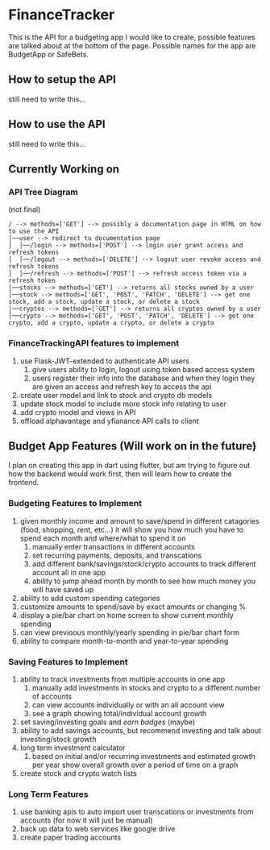 # FinanceTracker
This is the API for a budgeting app I would like to create, possible features are talked about at the bottom of the page. Possible names for the app are BudgetApp or SafeBets.

## How to setup the API
still need to write this...

## How to use the API
still need to write this...

## Currently Working on
### API Tree Diagram
(not final)
```
/ --> methods=['GET'] --> possibly a documentation page in HTML on how to use the API
│──user --> redirect to documentation page
│  │──/login --> methods=['POST'] --> login user grant access and refresh tokens
│  │──/logout --> methods=['DELETE'] --> logout user revoke access and refresh tokens
│  │──/refresh --> methods=['POST'] --> refresh access token via a refresh token
│──stocks --> methods=['GET'] --> returns all stocks owned by a user
│──stock --> methods=['GET', 'POST', 'PATCH', 'DELETE'] --> get one stock, add a stock, update a stock, or delete a stock
│──cryptos --> methods=['GET'] --> returns all cryptos owned by a user
│──crypto --> methods=['GET', 'POST', 'PATCH', 'DELETE'] --> get one crypto, add a crypto, update a crypto, or delete a crypto
```

### FinanceTrackingAPI features to implement
1. use Flask-JWT-extended to authenticate API users
    1. give users ability to login, logout using token based access system
    2. users register their info into the database and when they login they are given an access and refresh key to access the api
2. create user model and link to stock and crypto db models
3. update stock model to include more stock info relating to user
4. add crypto model and views in API
5. offload alphavantage and yfianance API calls to client

## Budget App Features (Will work on in the future)
I plan on creating this app in dart using flutter, but am trying to figure out how the backend would work first, then will learn how to create the frontend.
### Budgeting Features to Implement
1. given monthly income and amount to save/spend in different catagories (food, shopping, rent, etc...) it will show you how much you have to spend each month and where/what to spend it on
    1. manually enter transactions in different accounts
    2. set recurring payments, deposits, and transcations
    3. add different bank/savings/stock/crypto accounts to track different account all in one app
    4. ability to jump ahead month by month to see how much money you will have saved up
2. ability to add custom spending categories
3. customize amounts to spend/save by exact amounts or changing %
4. display a pie/bar chart on home screen to show current monthly spending
5. can view previoous monthly/yearly spending in pie/bar chart form
6. ability to compare month-to-month and year-to-year spending

### Saving Features to Implement
1. ability to track investments from multiple accounts in one app
    1. manually add investments in stocks and crypto to a different number of accounts
    2. can view accounts individually or with an all account view
    3. see a graph showing total/individual account growth
2. set saving/investing goals and *earn badges* (maybe)
3. ability to add savings accounts, but recommend investing and talk about investing/stock growth
4. long term investment calculator
    1. based on initial and/or recurring investments and estimated growth per year show overall growth over a period of time on a graph
5. create stock and crypto watch lists

### Long Term Features
1. use banking apis to auto import user transcations or investments from accounts (for now it will just be manual)
2. back up data to web services like google drive
3. create paper trading accounts
